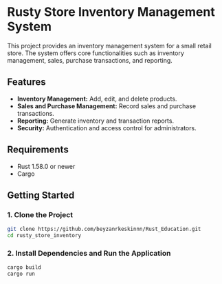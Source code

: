 # Rusty Store Inventory Management System

This project provides an inventory management system for a small retail store. The system offers core functionalities such as inventory management, sales, purchase transactions, and reporting.

## Features

- **Inventory Management:** Add, edit, and delete products.
- **Sales and Purchase Management:** Record sales and purchase transactions.
- **Reporting:** Generate inventory and transaction reports.
- **Security:** Authentication and access control for administrators.

## Requirements

- Rust 1.58.0 or newer
- Cargo

## Getting Started

### 1. Clone the Project

```bash
git clone https://github.com/beyzanrkeskinnn/Rust_Education.git
cd rusty_store_inventory
```
### 2. Install Dependencies and Run the Application
```bash
cargo build
cargo run
```
